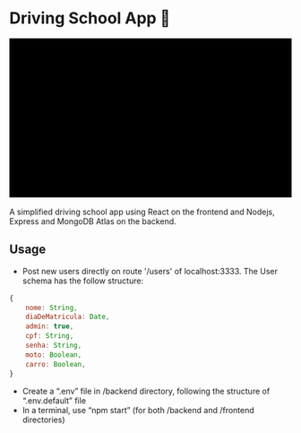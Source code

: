 # Driving School App :blue_car: #

![](app-views/gif.gif)

A simplified driving school app using React on the frontend and Nodejs, Express and MongoDB Atlas on the backend.


## Usage ##
* Post new users directly on route '/users' of localhost:3333. The User schema has the follow structure:
```javascript
{
    nome: String,
    diaDeMatricula: Date,
    admin: true,
    cpf: String,
    senha: String,
    moto: Boolean,
    carro: Boolean,
}
```
* Create a “.env” file in /backend directory, following the structure of “.env.default” file
* In a terminal, use “npm start” (for both /backend and /frontend directories)
